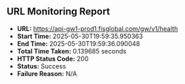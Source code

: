 ## URL Monitoring Report

- **URL:** https://api-gw1-prod1.fisglobal.com/gw/v1/health
- **Start Time:** 2025-05-30T19:59:35.950363
- **End Time:** 2025-05-30T19:59:36.090048
- **Total Time Taken:** 0.139685 seconds
- **HTTP Status Code:** 200
- **Status:** Success
- **Failure Reason:** N/A

